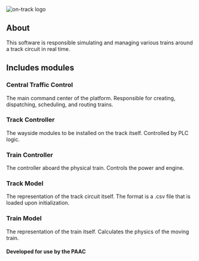 ![on-track logo](https://i.imgur.com/yW6pl11.png)

## About
This software is responsible simulating and managing various trains around a track circuit in real time.

## Includes modules
### Central Traffic Control
The main command center of the platform. Responsible for creating, dispatching, scheduling, and routing trains.
### Track Controller
The wayside modules to be installed on the track itself. Controlled by PLC logic.
### Train Controller
The controller aboard the physical train. Controls the power and engine.
### Track Model
The representation of the track circuit itself. The format is a .csv file that is loaded upon initialization.
### Train Model
The representation of the train itself. Calculates the physics of the moving train.

#### Developed for use by the PAAC
